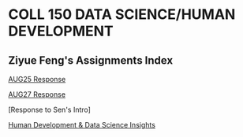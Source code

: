 # COLL 150 DATA SCIENCE/HUMAN DEVELOPMENT

## Ziyue Feng's Assignments Index

[AUG25 Response](BLUMENSTOCK.md)

[AUG27 Response](HANSTEDTALK.md)

[Response to Sen's Intro]

[Human Development & Data Science Insights](INSIGHTS.md)
